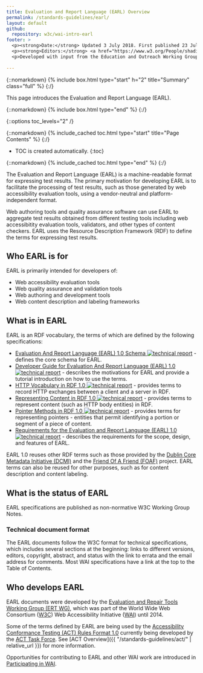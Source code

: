 ```yaml
---
title: Evaluation and Report Language (EARL) Overview
permalink: /standards-guidelines/earl/
layout: default
github:
  repository: w3c/wai-intro-earl
footer: >
  <p><strong>Date:</strong> Updated 3 July 2018. First published 23 July 2005.</p>
  <p><strong>Editors:</strong> <a href="https://www.w3.org/People/shadi/">Shadi Abou-Zahra</a> and <a href="http://www.w3.org/People/Shawn/">Shawn Lawton Henry</a>.</p>
  <p>Developed with input from the Education and Outreach Working Group (<a href="http://www.w3.org/WAI/EO/">EOWG</a>) and the  Evaluation and Repair Tools Working Group Working Group (<a href="https://www.w3.org/WAI/ER/">ERT WG</a>).</p>
  
---
```



{::nomarkdown}
{% include box.html type="start" h="2" title="Summary" class="full" %}
{:/}

This page introduces the Evaluation and Report Language (EARL).

{::nomarkdown}
{% include box.html type="end" %}
{:/}


{::options toc_levels="2" /}

{::nomarkdown}
{% include_cached toc.html type="start" title="Page Contents" %}
{:/}

-   TOC is created automatically.
{:toc}

{::nomarkdown}
{% include_cached toc.html type="end" %}
{:/}

The Evaluation and Report Language (EARL) is a machine-readable format for expressing test results. The primary motivation for developing EARL is to facilitate the processing of test results, such as those generated by web accessibility evaluation tools, using a vendor-neutral and platform-independent format.

Web authoring tools and quality assurance software can use EARL to aggregate test results obtained from different testing tools including web accessibitity evaluation tools, validators, and other types of content checkers. EARL uses the Resource Description Framework (RDF) to define the terms for expressing test results.

## Who EARL is for

EARL is primarily intended for developers of:

-   Web accessibility evaluation tools
-   Web quality assurance and validation tools
-   Web authoring and development tools
-   Web content description and labeling frameworks

## What is in EARL

EARL is an RDF vocabulary, the terms of which are defined by the following specifications:

-   [Evaluation And Report Language (EARL) 1.0 Schema ![technical report](http://www.w3.org/Icons/tr.png)](http://www.w3.org/TR/EARL10-Schema/) - defines the core schema for EARL.
-   [Developer Guide for Evaluation And Report Language (EARL) 1.0 ![technical report](http://www.w3.org/Icons/tr.png)](http://www.w3.org/TR/EARL10-Guide/) - describes the motivations for EARL and provide a tutorial introduction on how to use the terms.
-   [HTTP Vocabulary in RDF 1.0 ![technical report](http://www.w3.org/Icons/tr.png)](http://www.w3.org/TR/HTTP-in-RDF10/) - provides terms to record HTTP exchanges between a client and a server in RDF.
-   [Representing Content in RDF 1.0 ![technical report](http://www.w3.org/Icons/tr.png)](http://www.w3.org/TR/Content-in-RDF10/) - provides terms to represent content (such as HTTP body entities) in RDF.
-   [Pointer Methods in RDF 1.0 ![technical report](http://www.w3.org/Icons/tr.png)](http://www.w3.org/TR/Pointers-in-RDF10/) - provides terms for representing pointers - entities that permit identifying a portion or segment of a piece of content.
-   [Requirements for the Evaluation and Report Language (EARL) 1.0 ![technical report](http://www.w3.org/Icons/tr.png)](http://www.w3.org/TR/EARL10-Requirements/) - describes the requirements for the scope, design, and features of EARL.

EARL 1.0 reuses other RDF terms such as those provided by the [Dublin Core Metadata Initiative (DCMI)](http://www.dublincore.org/) and the [Friend Of A Friend (FOAF)](http://www.foaf-project.org/) project. EARL terms can also be reused for other purposes, such as for content description and content labeling.

## What is the status of EARL

EARL specifications are published as non-normative W3C Working Group Notes.

### Technical document format

The EARL documents follow the W3C format for technical specifications, which includes several sections at the beginning: links to different versions, editors, copyright, abstract, and status with the link to errata and the email address for comments. Most WAI specifications have a link at the top to the Table of Contents.

## Who develops EARL

EARL documents were developed by the [Evaluation and Repair Tools Working Group (ERT WG)](/WAI/ER), which was part of the World Wide Web Consortium ([W3C](http://www.w3.org)) Web Accessibility Initiative ([WAI](/WAI/)) until 2014.

Some of the terms defined by EARL are being used by the [Accessibility Conformance Testing (ACT) Rules Format 1.0](https://www.w3.org/TR/act-rules-format/) currently being developed by the [ACT Task Force](https://www.w3.org/WAI/GL/task-forces/conformance-testing/). See [ACT Overview]({{ "/standards-guidelines/act/" | relative_url }}) for more information.

Opportunities for contributing to EARL and other WAI work are introduced in [Participating in WAI](/WAI/participation).
